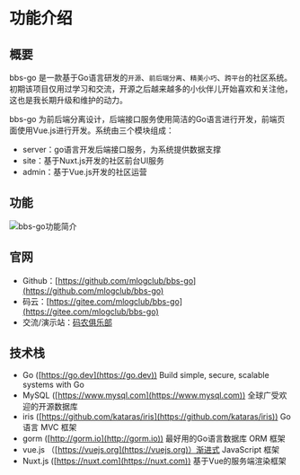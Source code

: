 # 功能介绍

## 概要
bbs-go 是一款基于Go语言研发的`开源`、`前后端分离`、`精美小巧`、`跨平台`的社区系统。初期该项目仅用过学习和交流，开源之后越来越多的小伙伴儿开始喜欢和关注他，这也是我长期升级和维护的动力。

bbs-go 为前后端分离设计，后端接口服务使用简洁的Go语言进行开发，前端页面使用Vue.js进行开发。系统由三个模块组成：

- server：go语言开发后端接口服务，为系统提供数据支撑
- site：基于Nuxt.js开发的社区前台UI服务
- admin：基于Vue.js开发的社区运营

## 功能

![bbs-go功能简介](https://file.mlog.club/images/2021/11/12/8754103189670afe659f88d5596c8f2a.png)

## 官网

- Github：[https://github.com/mlogclub/bbs-go](https://github.com/mlogclub/bbs-go)
- 码云：[https://gitee.com/mlogclub/bbs-go](https://gitee.com/mlogclub/bbs-go)
- 交流/演示站：[码农俱乐部](https://mlog.club)

## 技术栈

- Go ([https://go.dev](https://go.dev)) Build simple, secure, scalable systems with Go
- MySQL ([https://www.mysql.com](https://www.mysql.com)) 全球广受欢迎的开源数据库
- iris ([https://github.com/kataras/iris](https://github.com/kataras/iris)) Go语言 MVC 框架
- gorm ([http://gorm.io](http://gorm.io)) 最好用的Go语言数据库 ORM 框架
- vue.js （[https://vuejs.org](https://vuejs.org)）渐进式 JavaScript 框架
- Nuxt.js ([https://nuxt.com](https://nuxt.com)) 基于Vue的服务端渲染框架

<!-- ## 公众号

> 关注公众号`码农俱乐部`获取更多干货资源。

![码农俱乐部](https://open.weixin.qq.com/qr/code?username=gh_950827012b8d)

## 问题反馈

- 问题反馈：[https://mlog.club/topic/create?nodeId=6](https://mlog.club/topic/create?nodeId=6)
- 功能建议：[https://mlog.club/topic/609](https://mlog.club/topic/609) -->

